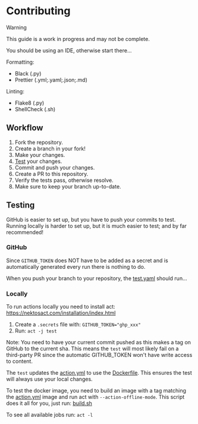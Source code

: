 # Contributing

> [!WARNING]  
> This guide is a work in progress and may not be complete.

You should be using an IDE, otherwise start there...

Formatting:

- Black (.py)
- Prettier (.yml;.yaml;.json;.md)

Linting:

- Flake8 (.py)
- ShellCheck (.sh)

## Workflow

1. Fork the repository.
2. Create a branch in your fork!
3. Make your changes.
4. [Test](#Testing) your changes.
5. Commit and push your changes.
6. Create a PR to this repository.
7. Verify the tests pass, otherwise resolve.
8. Make sure to keep your branch up-to-date.

## Testing

GitHub is easier to set up, but you have to push your commits to test.  
Running locally is harder to set up, but it is much easier to test; and by far recommended!

### GitHub

Since `GITHUB_TOKEN` does NOT have to be added as a secret and is automatically generated every run there is nothing to do.

When you push your branch to your repository, the [test.yaml](.github/workflows/test.yaml) should run...

### Locally

To run actions locally you need to install act: https://nektosact.com/installation/index.html

1. Create a `.secrets` file with: `GITHUB_TOKEN="ghp_xxx"`
2. Run: `act -j test`

Note: You need to have your current commit pushed as this makes a tag on GitHub to the current sha.
This means the `test` will most likely fail on a third-party PR since the automatic GITHUB_TOKEN won't have write access to content.

The `test` updates the [action.yml](action.yml) to use the [Dockerfile](Dockerfile).
This ensures the test will always use your local changes.

To test the docker image, you need to build an image with a tag matching the [action.yml](action.yml)
image and run act with `--action-offline-mode`.
This script does it all for you, just run: [build.sh](build.sh)

To see all available jobs run: `act -l`
